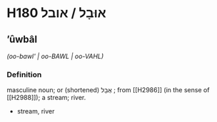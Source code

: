 # H180 אוּבָל / אובל

## ʼûwbâl

_(oo-bawl' | oo-BAWL | oo-VAHL)_

### Definition

masculine noun; or (shortened) אֻבָל ; from [[H2986]] (in the sense of [[H2988]]); a stream; river.

- stream, river
